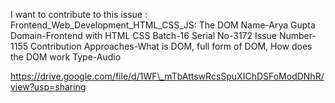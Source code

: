 I want to contribute to this issue :
Frontend\_Web\_Development\_HTML\_CSS\_JS: The DOM Name-Arya Gupta
Domain-Frontend with HTML CSS Batch-16 Serial No-3172 Issue Number-1155
Contribution Approaches-What is DOM, full form of DOM, How does the DOM
work Type-Audio

https://drive.google.com/file/d/1WF\_mTbAttswRcsSpuXIChDSFoModDNhR/view?usp=sharing
